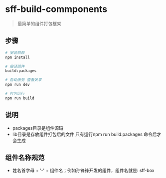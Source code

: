 # sff-build-commponents

> 最简单的组件打包框架

## 步骤

``` bash
# 安装依赖
npm install

# 编译组件
build:packages

# 启动服务 查看效果
npm run dev

# 打包运行
npm run build
```

## 说明
- packages目录是组件源码
- lib目录是存放组件打包后的文件 只有运行npm run build:packages 命令后才会生成


## 组件名称规范
- 姓名首字母 + '-' + 组件名；例如孙锋锋开发的组件，组件名就是: sff-box
